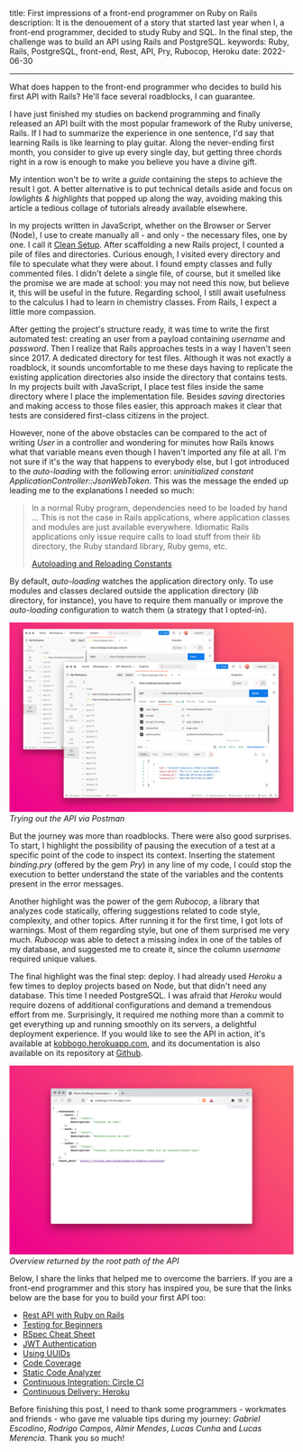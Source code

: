 title: First impressions of a front-end programmer on Ruby on Rails
description: It is the denouement of a story that started last year when I, a front-end programmer, decided to study Ruby and SQL. In the final step, the challenge was to build an API using Rails and PostgreSQL.
keywords: Ruby, Rails, PostgreSQL, front-end, Rest, API, Pry, Rubocop, Heroku
date: 2022-06-30

---

What does happen to the front-end programmer who decides to build his first API with Rails? He'll face several roadblocks, I can guarantee.

I have just finished my studies on backend programming and finally released an API built with the most popular framework of the Ruby universe, Rails. If I had to summarize the experience in one sentence, I'd say that learning Rails is like learning to play guitar. Along the never-ending first month, you consider to give up every single day, but getting three chords right in a row is enough to make you believe you have a divine gift.

My intention won't be to write a *guide* containing the steps to achieve the result I got. A better alternative is to put technical details aside and focus on *lowlights & highlights* that popped up along the way, avoiding making this article a tedious collage of tutorials already available elsewhere.

In my projects written in JavaScript, whether on the Browser or Server (Node), I use to create manually all - and only - the necessary files, one by one. I call it [Clean Setup](https://rafaelcamargo.com/blog/clean-setup/). After scaffolding a new Rails project, I counted a pile of files and directories. Curious enough, I visited every directory and file to speculate what they were about. I found empty classes and fully commented files. I didn't delete a single file, of course, but it smelled like the promise we are made at school: you may not need this now, but believe it, this will be useful in the future. Regarding school, I still await usefulness to the calculus I had to learn in chemistry classes. From Rails, I expect a little more compassion.

After getting the project's structure ready, it was time to write the first automated test: creating an user from a payload containing *username* and *password*. Then I realize that Rails approaches tests in a way I haven't seen since 2017. A dedicated directory for test files. Although it was not exactly a roadblock, it sounds uncomfortable to me these days having to replicate the existing application directories also inside the directory that contains tests. In my projects built with JavaScript, I place test files inside the same directory where I place the implementation file. Besides *saving* directories and making access to those files easier, this approach makes it clear that tests are considered first-class citizens in the project.

However, none of the above obstacles can be compared to the act of writing *User* in a controller and wondering for minutes how Rails knows what that variable means even though I haven't imported any file at all. I'm not sure if it's the way that happens to everybody else, but I got introduced to the *auto-loading* with the following error: *uninitialized constant ApplicationController::JsonWebToken*. This was the message the ended up leading me to the explanations I needed so much:

> In a normal Ruby program, dependencies need to be loaded by hand ... This is not the case in Rails applications, where application classes and modules are just available everywhere. Idiomatic Rails applications only issue require calls to load stuff from their lib directory, the Ruby standard library, Ruby gems, etc.
>
> [Autoloading and Reloading Constants](https://guides.rubyonrails.org/autoloading_and_reloading_constants.html)

By default, *auto-loading* watches the application directory only. To use modules and classes declared outside the application directory (*lib* directory, for instance), you have to require them manually or improve the *auto-loading* configuration to watch them (a strategy that I opted-in).

![Trying out the API via Postman](../../images/kobbogo-postman.png)  
_Trying out the API via Postman_

But the journey was more than roadblocks. There were also good surprises. To start, I highlight the possibility of pausing the execution of a test at a specific point of the code to inspect its context. Inserting the statement *binding.pry* (offered by the gem *Pry*) in any line of my code, I could stop the execution to better understand the state of the variables and the contents present in the error messages.

Another highlight was the power of the gem *Rubocop*, a library that analyzes code statically, offering suggestions related to code style, complexity, and other topics. After running it for the first time, I got lots of warnings. Most of them regarding style, but one of them surprised me very much. *Rubocop* was able to detect a missing index in one of the tables of my database, and suggested me to create it, since the column *username* required unique values.

The final highlight was the final step: deploy. I had already used *Heroku* a few times to deploy projects based on Node, but that didn't need any database. This time I needed PostgreSQL. I was afraid that *Heroku* would require dozens of additional configurations and demand a tremendous effort from me. Surprisingly, it required me nothing more than a commit to get everything up and running smoothly on its servers, a delightful deployment experience. If you would like to see the API in action, it's available at [kobbogo.herokuapp.com](https://kobbogo.herokuapp.com/), and its documentation is also available on its repository at [Github](https://github.com/rafaelcamargo/kobbogo-api).

![API Overview](../../images/kobbogo-summary.png)  
_Overview returned by the root path of the API_

Below, I share the links that helped me to overcome the barriers. If you are a front-end programmer and this story has inspired you, be sure that the links below are the base for you to build your first API too:

- [Rest API with Ruby on Rails](https://www.udemy.com/course/ruby-on-rails-api-the-complete-guide/)
- [Testing for Beginners](https://testing-for-beginners.rubymonstas.org/)
- [RSpec Cheat Sheet](https://drive.google.com/file/d/1-q--B-DlZTDjFmM-pLE-9NnlWvTmg562/view)
- [JWT Authentication](https://medium.com/binar-academy/rails-api-jwt-authentication-a04503ea3248)
- [Using UUIDs](https://itnext.io/using-uuids-to-your-rails-6-application-6438f4eeafdf)
- [Code Coverage](https://github.com/simplecov-ruby/simplecov)
- [Static Code Analyzer](https://rubocop.org/)
- [Continuous Integration: Circle CI](https://circleci.com/docs/2.0/language-ruby)
- [Continuous Delivery: Heroku](https://circleci.com/developer/orbs/orb/circleci/heroku)

Before finishing this post, I need to thank some programmers - workmates and friends - who gave me valuable tips during my journey: *Gabriel Escodino*, *Rodrigo Campos*, *Almir Mendes*, *Lucas Cunha* and *Lucas Merencia*. Thank you so much!

